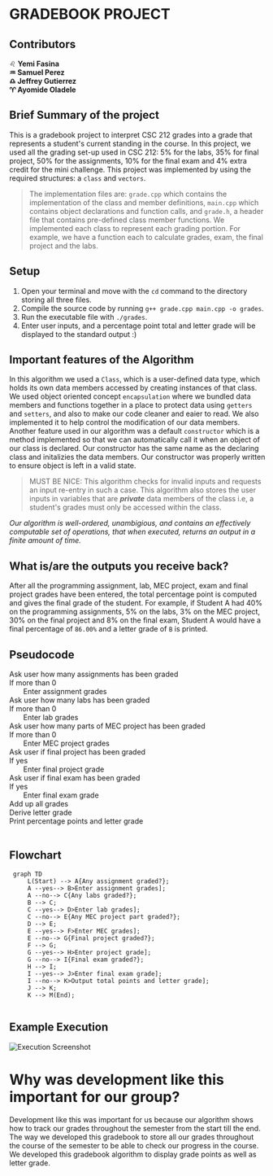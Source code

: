 # GRADEBOOK PROJECT

## Contributors
:leo: **Yemi Fasina <br/>
:aquarius: Samuel Perez <br/>
:libra: Jeffrey Gutierrez <br/>
:aries: Ayomide Oladele** <br/>

## Brief Summary of the project

This is a gradebook project to interpret CSC 212 grades into a grade that represents a student's current standing in the course. In this project, we used all the grading set-up used in CSC 212: 5% for the labs, 35% for final project, 50% for the assignments, 10% for the final exam and 4% extra credit for the mini challenge. This project was implemented by using the required structures: a `class` and `vectors`. 
> The implementation files are: `grade.cpp` which contains the implementation of the class and member definitions, `main.cpp` which contains object declarations and function calls, and `grade.h`, a header file that contains pre-defined class member functions.
We implemented each class to represent each grading portion. For example, we have a function each to calculate grades, exam, the final project and the labs.

## Setup
1. Open your terminal and move with the `cd` command to the directory storing all three files.
2. Compile the source code by running `g++ grade.cpp main.cpp -o grades`.
3. Run the executable file with `./grades`.
4. Enter user inputs, and a percentage point total and letter grade will be displayed to the standard output :)


## Important features of the Algorithm 

In this algorithm we used a `Class`, which is a user-defined data type, which holds its own data members accessed by creating instances of that class. We used object oriented concept `encapsulation` where we bundled data members and functions together in a place to protect data using `getters` and `setters`, and also to make our code cleaner and eaier to read. We also implemented it to help control the modification of our data members. Another feature used in our algorithm was a default `constructor` which is a method implemented so that we can automatically call it when an object of our class is declared. Our constructor has the same name as the declaring class and initalizies the data members. Our constructor was properly written to ensure object is left in a valid state. 

> MUST BE NICE: This algorithm checks for invalid inputs and requests an input re-entry in such a case. This algorithm also stores the user inputs in variables that are ***private*** data members of the class i.e, a student's grades must only be accessed within the class.

*Our algorithm is well-ordered, unambigious, and contains an effectively computable set of operations, that when executed, returns an output in a finite amount of time.*

## What is/are the outputs you receive back?

After all the programming assignment, lab, MEC project, exam and final project grades have been entered, the total percentage point is computed and gives the final grade of the student. For example, if Student A had 40% on the programming assignments, 5% on the labs, 3% on the MEC project, 30% on the final project and 8% on the final exam, Student A would have a final percentage of `86.00%` and a letter grade of `B` is printed. 

## Pseudocode

Ask user how many assignments has been graded </br>
If more than 0 </br>
&nbsp;&nbsp;&nbsp;&nbsp;&nbsp;&nbsp; Enter assignment grades </br>
Ask user how many labs has been graded </br>
If more than 0 </br>
&nbsp;&nbsp;&nbsp;&nbsp;&nbsp;&nbsp; Enter lab grades </br>
Ask user how many parts of MEC project has been graded </br>
If more than 0 </br>
&nbsp;&nbsp;&nbsp;&nbsp;&nbsp;&nbsp; Enter MEC project grades </br>
Ask user if final project has been graded </br>
If yes </br>
&nbsp;&nbsp;&nbsp;&nbsp;&nbsp;&nbsp; Enter final project grade </br>
Ask user if final exam has been graded </br>
If yes </br>
&nbsp;&nbsp;&nbsp;&nbsp;&nbsp;&nbsp; Enter final exam grade </br>
Add up all grades </br>
Derive letter grade </br>
Print percentage points and letter grade </br>
</br>

<!--This algorithm takes in various inputs for the various grading portions of the course. For the assignments, it takes in the input of how many assignments has been graded, and a grade for each assignment graded. For the labs, it takes in the input of how many labs has been graded; and a grade for each lab graded. For the MEC project, it asks how many parts of the project has been graded, then asks for the grades of each part of the project graded. For the final project, it asks if the final project has been graded, if th input is yes, then it asks for the grade of the project. Finally, similar to the final project, it asks if the final exam, it asks if that has been graded, if yes, it then asks for the received grade. The output of the algorithm prints out the total percentage points of the user and a letter grade. -->

## Flowchart
```mermaid
 graph TD
     L(Start) --> A{Any assignment graded?};
     A --yes--> B>Enter assignment grades];
     A --no--> C{Any labs graded?};
     B --> C;
     C --yes--> D>Enter lab grades];
     C --no--> E{Any MEC project part graded?};
     D --> E;
     E --yes--> F>Enter MEC grades];
     E --no--> G{Final project graded?};
     F --> G;
     G --yes--> H>Enter project grade];
     G --no--> I{Final exam graded?};
     H --> I;
     I --yes--> J>Enter final exam grade];
     I --no--> K>Output total points and letter grade];
     J --> K;
     K --> M(End);
     
 ```

## Example Execution
![Execution Screenshot](https://github.com/xyemi/CSC-212/blob/main/mec_project/exampleexec.png)

# Why was development like this important for our group?

Development like this was important for us because our algorithm shows how to track our grades throughout the semester from the start till the end. The way we developed this gradebook to store all our grades throughout the course of the semester to be able to check our progress in the course. We developed this gradebook algorithm to display grade points as well as letter grade. 
  

<!-- ## Detailed Instruction on how to compile the algorithm 
- How to input data
  When this program is run, it asks for how many programming assignments have been graded, then based off the number inputted by the user, it asks for the grades of each of the homework assignments, after the number of homework grades have been inputted the next thing asked is the number of labs that have been graded, based off the number of labs that have been inputted it asks the user for each of the lab grades. Afterwards, the program asks for how many parts of the MEC project that has been graded, based on hoe many have been graded it asks for the score of the parts graded, so if one has been graded it only asks for the score of the first part, and if both have been graded it asks for the grade of both of the MEC project. After is the final project, the program asks the user if the final project has been graded, if the input is N, it moves to the next part which is the final exam , but if the final project has been graded then it asks the user for the score of the final project. Then the last input would be the final exam. The program asks the user if the final exam has been graded, and then asks for the grade received for the final project.
   After all the input have been received, it outputs the total grade of the user and prints out the letter grade as well. For example: if the calculated final grade is 94 it prints out 94 and also prints out the letter grade A. -->



